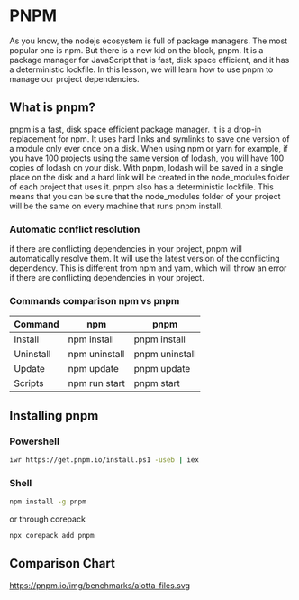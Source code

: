 # PNPM

As you know, the nodejs ecosystem is full of package managers. The most popular one is npm. But there is a new kid on the block, pnpm. It is a package manager for JavaScript that is fast, disk space efficient, and it has a deterministic lockfile. In this lesson, we will learn how to use pnpm to manage our project dependencies.

## What is pnpm?

pnpm is a fast, disk space efficient package manager. It is a drop-in replacement for npm. It uses hard links and symlinks to save one version of a module only ever once on a disk. When using npm or yarn for example, if you have 100 projects using the same version of lodash, you will have 100 copies of lodash on your disk. With pnpm, lodash will be saved in a single place on the disk and a hard link will be created in the node_modules folder of each project that uses it. pnpm also has a deterministic lockfile. This means that you can be sure that the node_modules folder of your project will be the same on every machine that runs pnpm install.

### Automatic conflict resolution

if there are conflicting dependencies in your project, pnpm will automatically resolve them. It will use the latest version of the conflicting dependency. This is different from npm and yarn, which will throw an error if there are conflicting dependencies in your project.

### Commands comparison npm vs pnpm

| Command | npm | pnpm |
|---------|-----|------|
| Install | npm install | pnpm install |
| Uninstall | npm uninstall | pnpm uninstall |
| Update | npm update | pnpm update |
| Scripts | npm run start | pnpm start |

## Installing pnpm

### Powershell

```bash
iwr https://get.pnpm.io/install.ps1 -useb | iex
```

### Shell

```bash
npm install -g pnpm
```

or through corepack

```bash
npx corepack add pnpm
```

## Comparison Chart

https://pnpm.io/img/benchmarks/alotta-files.svg
